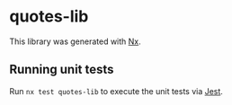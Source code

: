 # quotes-lib

This library was generated with [Nx](https://nx.dev).

## Running unit tests

Run `nx test quotes-lib` to execute the unit tests via [Jest](https://jestjs.io).
